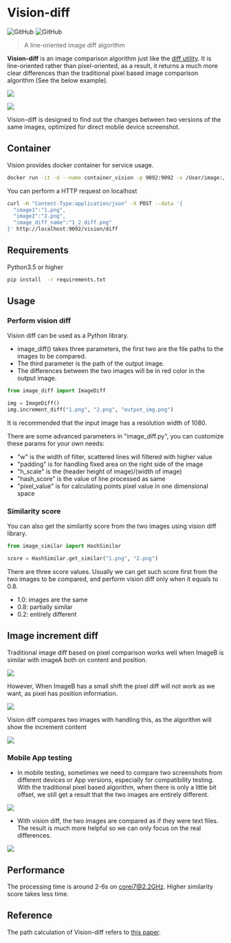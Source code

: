 # Vision-diff
![GitHub](https://img.shields.io/badge/Python-3.6-blue)
![GitHub](https://img.shields.io/github/license/Meituan-Dianping/vision-diff)
> A line-oriented image diff algorithm

**Vision-diff** is an image comparison algorithm just like the [diff utility](https://en.wikipedia.org/wiki/Diff). It is line-oriented rather than pixel-oriented, as a result, it returns a much more clear differences than the traditional pixel based image comparison algorithm (See the below example).

![](image/image_4.png)

![](image/image_5.png)

Vision-diff is designed to find out the changes between two versions of the same images, optimized for direct mobile device screenshot.


## Container
Vision provides docker container for service usage.

```bash
docker run -it -d --name container_vision -p 9092:9092 -v /User/image:/vision/capture brighthai/vision
```

You can perform a HTTP request on localhost
```bash
curl -H "Content-Type:application/json" -X POST --data '{
  "image1":"1.png",
  "image2":"2.png",
  "image_diff_name":"1_2_diff.png"
}' http://localhost:9092/vision/diff
```


## Requirements

Python3.5 or higher

```bash
pip install  -r requirements.txt
```

## Usage

### Perform vision diff
Vision diff can be used as a Python library.

- image_diff() takes three parameters, the first two are the file paths to the images to be compared.
- The third parameter is the path of the output image.
- The differences between the two images will be in red color in the output image.

```python
from image_diff import ImageDiff

img = ImageDiff()
img.increment_diff("1.png", "2.png", "output_img.png")
```

It is recommended that the input image has a resolution width of 1080.

There are some advanced parameters in "image_diff.py", you can customize these params for your own needs:
  - "w" is the width of filter, scattered lines will filtered with higher value
  - "padding" is for handling fixed area on the right side of the image
  - "h_scale" is the (header height of image)/(width of image)
  - "hash_score" is the value of line processed as same
  - "pixel_value" is for calculating points pixel value in one dimensional space


### Similarity score

You can also get the similarity score from the two images using vision diff library.

```python
from image_similar import HashSimilar

score = HashSimilar.get_similar("1.png", "2.png")
```

There are three score values. Usually we can get such score first from the two images to be compared, and perform vision diff only when it equals to 0.8.

  - 1.0: images are the same
  - 0.8: partially similar
  - 0.2: entirely different


## Image increment diff
Traditional image diff based on pixel comparison works well when ImageB is similar with imageA both on
content and position.

![](image/image_1.png)

However, When ImageB has a small shift the pixel diff will not work as we want, as pixel has position information.

![](image/image_2.png)

Vision diff compares two images with handling this, as the algorithm will show the increment content

![](image/image_3.png)

### Mobile App testing
- In mobile testing, sometimes we need to compare two screenshots from different devices or App versions, especially for compatibility testing. With the traditional pixel based algorithm, when there is only a little bit offset, we still get a result that the two images are entirely different.

![](image/image_4.png)

- With vision diff, the two images are compared as if they were text files. The result is much more helpful so we can only focus on the real differences.

![](image/image_5.png)


## Performance

The processing time is around 2-6s on corei7@2.2GHz. Higher similarity score takes less time.

## Reference

The path calculation of Vision-diff refers to [this paper](http://www.xmailserver.org/diff2.pdf).
